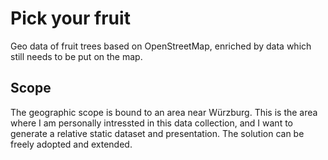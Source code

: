 # Pick your fruit

Geo data of fruit trees based on OpenStreetMap, enriched by data which still needs to be put on the map.

## Scope

The geographic scope is bound to an area near Würzburg.
This is the area where I am personally intressted in this data collection,
and I want to generate a relative static dataset and presentation.
The solution can be freely adopted and extended.
